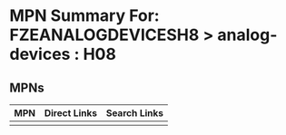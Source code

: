 



# MPN Summary For: FZEANALOGDEVICESH8 > analog-devices : H08

## MPNs
  

|MPN|Direct Links|Search Links|
| :--- | :--- | :--- |
||||
